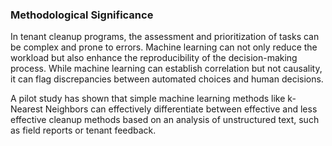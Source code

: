 ### Methodological Significance

In tenant cleanup programs, the assessment and prioritization of tasks can be complex and prone to errors. Machine learning can not only reduce the workload but also enhance the reproducibility of the decision-making process. While machine learning can establish correlation but not causality, it can flag discrepancies between automated choices and human decisions.

A pilot study has shown that simple machine learning methods like k-Nearest Neighbors can effectively differentiate between effective and less effective cleanup methods based on an analysis of unstructured text, such as field reports or tenant feedback.

